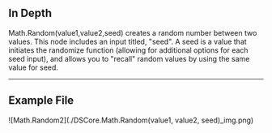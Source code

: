 ## In Depth
Math.Random(value1,value2,seed) creates a random number between two values. This node includes an input titled, "seed". A seed is a value that initiates the randomize function (allowing for additional options for each seed input), and allows you to "recall" random values by using the same value for seed.
___
## Example File

![Math.Random2](./DSCore.Math.Random(value1, value2, seed)_img.png)